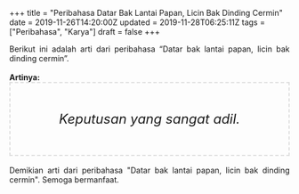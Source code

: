 +++
title = "Peribahasa Datar Bak Lantai Papan, Licin Bak Dinding Cermin"
date = 2019-11-26T14:20:00Z
updated = 2019-11-28T06:25:11Z
tags = ["Peribahasa", "Karya"]
draft = false
+++

<div dir="ltr" style="text-align: left;" trbidi="on"><div style="text-align: justify;">Berikut ini adalah arti dari peribahasa “Datar bak lantai papan, licin bak dinding cermin”.</div><br /><div style="text-align: justify;"><b>Artinya:</b></div><div style="border: 2px dashed #ddd; font-size: 24px; height: auto; margin: 0 auto; padding: 50px; text-align: center; width: auto;"><i>Keputusan yang sangat adil.</i></div><br /><div style="text-align: justify;">Demikian arti dari peribahasa "Datar bak lantai papan, licin bak dinding cermin". Semoga bermanfaat.</div></div>
